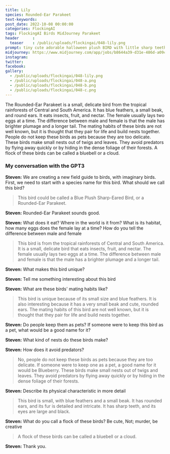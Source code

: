 ```yaml
---
title: Lily
species: Rounded-Ear Parakeet
text-keywords: 
post_date: 2022-10-08 00:00:00
categories: FlockingAI
tags: FlockingAI Birds MidJourney Parakeet
header      :
  teaser    : /public/uploads/flockingai/048-lily.png
prompt: tiny cute adorable halloween plush BIRD with little sharp teeth, intricate furry details, soft cinematic lighting, 8k, portrait, Pixar style character, octane render
midjourney: https://www.midjourney.com/app/jobs/b8644a39-d31e-486d-a09c-a0d8bb4ceade
instagram: 
twitter: 
facebook: 
gallery: 
  - /public/uploads/flockingai/048-lily.png
  - /public/uploads/flockingai/048-a.png
  - /public/uploads/flockingai/048-b.png
  - /public/uploads/flockingai/048-c.png
---
```


The Rounded-Ear Parakeet is a small, delicate bird from the tropical rainforests of Central and South America. It has blue feathers, a small beak, and round ears. It eats insects, fruit, and nectar. The female usually lays two eggs at a time. The difference between male and female is that the male has brighter plumage and a longer tail. The mating habits of these birds are not well known, but it is thought that they pair for life and build nests together. People do not keep these birds as pets because they are too delicate.  These birds make small nests out of twigs and leaves. They avoid predators by flying away quickly or by hiding in the dense foliage of their forests. A flock of these birds can be called a bluebell or a cloud.

### My conversation with the GPT3

**Steven:** We are creating a new field guide to birds, with imaginary birds. First, we need to start with a species name for this bird. What should we call this bird?

> This bird could be called a Blue Plush Sharp-Eared Bird, or a Rounded-Ear Parakeet.

**Steven:** Rounded-Ear Parakeet sounds good.

**Steven:** What does it eat? Where in the world is it from? What is its habitat, how many eggs does the female lay at a time? How do you tell the difference between male and female

> This bird is from the tropical rainforests of Central and South America. It is a small, delicate bird that eats insects, fruit, and nectar. The female usually lays two eggs at a time. The difference between male and female is that the male has a brighter plumage and a longer tail.

**Steven:** What makes this bird unique?

**Steven:** Tell me something interesting about this bird

**Steven:** What are these birds' mating habits like?

> This bird is unique because of its small size and blue feathers. It is also interesting because it has a very small beak and cute, rounded ears. The mating habits of this bird are not well known, but it is thought that they pair for life and build nests together.

**Steven:** Do people keep them as pets? If someone were to keep this bird as a pet, what would be a good name for it?

**Steven:** What kind of nests do these birds make?

**Steven:** How does it avoid predators?

> No, people do not keep these birds as pets because they are too delicate. If someone were to keep one as a pet, a good name for it would be Blueberry. These birds make small nests out of twigs and leaves. They avoid predators by flying away quickly or by hiding in the dense foliage of their forests.

**Steven:** Describe its physical characteristic in more detail

> This bird is small, with blue feathers and a small beak. It has rounded ears, and its fur is detailed and intricate. It has sharp teeth, and its eyes are large and black.

**Steven:** What do you call a flock of these birds? Be cute, Not; murder, be creative

> A flock of these birds can be called a bluebell or a cloud.

**Steven:** Thank you.
